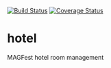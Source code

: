 [![Build Status](https://travis-ci.org/magfest/hotel.svg)](https://travis-ci.org/magfest/hotel) [![Coverage Status](https://coveralls.io/repos/github/magfest/hotel/badge.svg?branch=master)](https://coveralls.io/github/magfest/hotel?branch=master)

# hotel
MAGFest hotel room management
